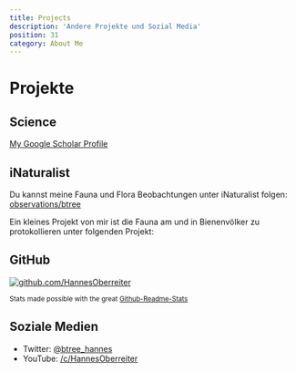 ```yaml
---
title: Projects
description: 'Andere Projekte und Sozial Media'
position: 31
category: About Me
---
```

# Projekte

## Science

<a href="https://scholar.google.com/citations?user=bs_92jEAAAAJ&hl">My Google Scholar Profile</a>

<markdown-google-scholar></markdown-google-scholar>

## iNaturalist

Du kannst meine Fauna und Flora Beobachtungen unter iNaturalist folgen: <a href="https://www.inaturalist.org/observations/btree">observations/btree</a>

<markdown-inat></markdown-inat>

Ein kleines Projekt von mir ist die Fauna am und in Bienenvölker zu protokollieren unter folgenden Projekt:
<a href="https://www.inaturalist.org/projects/beehive-fauna"><markdown-cloud-image url="btree-info/img/inat" alt="iNaturalist"></markdown-cloud-image></a>

## GitHub

<a href="https://github.com/HannesOberreiter">
    <client-only>
        <img src="https://github-readme-stats.vercel.app/api?username=HannesOberreiter&count_private=true&show_icons=true&theme=merko" alt = "github.com/HannesOberreiter" />
    </client-only>
</a>

<small>Stats made possible with the great [Github-Readme-Stats](https://github-readme-stats.vercel.app)</small>

## Soziale Medien

- Twitter: <a href="https://twitter.com/btree_hannes">@btree_hannes</a>
- YouTube: <a href="https://www.youtube.com/c/HannesOberreiter">/c/HannesOberreiter</a>
